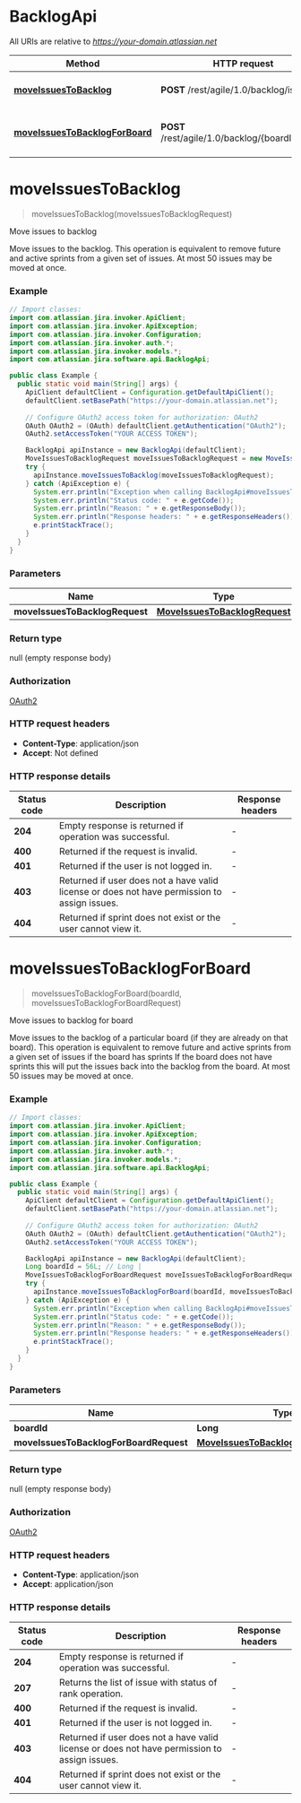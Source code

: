 # BacklogApi

All URIs are relative to *https://your-domain.atlassian.net*

| Method | HTTP request | Description |
|------------- | ------------- | -------------|
| [**moveIssuesToBacklog**](BacklogApi.md#moveIssuesToBacklog) | **POST** /rest/agile/1.0/backlog/issue | Move issues to backlog |
| [**moveIssuesToBacklogForBoard**](BacklogApi.md#moveIssuesToBacklogForBoard) | **POST** /rest/agile/1.0/backlog/{boardId}/issue | Move issues to backlog for board |


<a id="moveIssuesToBacklog"></a>
# **moveIssuesToBacklog**
> moveIssuesToBacklog(moveIssuesToBacklogRequest)

Move issues to backlog

Move issues to the backlog.   This operation is equivalent to remove future and active sprints from a given set of issues. At most 50 issues may be moved at once.

### Example
```java
// Import classes:
import com.atlassian.jira.invoker.ApiClient;
import com.atlassian.jira.invoker.ApiException;
import com.atlassian.jira.invoker.Configuration;
import com.atlassian.jira.invoker.auth.*;
import com.atlassian.jira.invoker.models.*;
import com.atlassian.jira.software.api.BacklogApi;

public class Example {
  public static void main(String[] args) {
    ApiClient defaultClient = Configuration.getDefaultApiClient();
    defaultClient.setBasePath("https://your-domain.atlassian.net");
    
    // Configure OAuth2 access token for authorization: OAuth2
    OAuth OAuth2 = (OAuth) defaultClient.getAuthentication("OAuth2");
    OAuth2.setAccessToken("YOUR ACCESS TOKEN");

    BacklogApi apiInstance = new BacklogApi(defaultClient);
    MoveIssuesToBacklogRequest moveIssuesToBacklogRequest = new MoveIssuesToBacklogRequest(); // MoveIssuesToBacklogRequest | 
    try {
      apiInstance.moveIssuesToBacklog(moveIssuesToBacklogRequest);
    } catch (ApiException e) {
      System.err.println("Exception when calling BacklogApi#moveIssuesToBacklog");
      System.err.println("Status code: " + e.getCode());
      System.err.println("Reason: " + e.getResponseBody());
      System.err.println("Response headers: " + e.getResponseHeaders());
      e.printStackTrace();
    }
  }
}
```

### Parameters

| Name | Type | Description  | Notes |
|------------- | ------------- | ------------- | -------------|
| **moveIssuesToBacklogRequest** | [**MoveIssuesToBacklogRequest**](MoveIssuesToBacklogRequest.md)|  | |

### Return type

null (empty response body)

### Authorization

[OAuth2](../README.md#OAuth2)

### HTTP request headers

 - **Content-Type**: application/json
 - **Accept**: Not defined

### HTTP response details
| Status code | Description | Response headers |
|-------------|-------------|------------------|
| **204** | Empty response is returned if operation was successful. |  -  |
| **400** | Returned if the request is invalid. |  -  |
| **401** | Returned if the user is not logged in. |  -  |
| **403** | Returned if user does not a have valid license or does not have permission to assign issues. |  -  |
| **404** | Returned if sprint does not exist or the user cannot view it. |  -  |

<a id="moveIssuesToBacklogForBoard"></a>
# **moveIssuesToBacklogForBoard**
> moveIssuesToBacklogForBoard(boardId, moveIssuesToBacklogForBoardRequest)

Move issues to backlog for board

Move issues to the backlog of a particular board (if they are already on that board).   This operation is equivalent to remove future and active sprints from a given set of issues if the board has sprints If the board does not have sprints this will put the issues back into the backlog from the board. At most 50 issues may be moved at once.

### Example
```java
// Import classes:
import com.atlassian.jira.invoker.ApiClient;
import com.atlassian.jira.invoker.ApiException;
import com.atlassian.jira.invoker.Configuration;
import com.atlassian.jira.invoker.auth.*;
import com.atlassian.jira.invoker.models.*;
import com.atlassian.jira.software.api.BacklogApi;

public class Example {
  public static void main(String[] args) {
    ApiClient defaultClient = Configuration.getDefaultApiClient();
    defaultClient.setBasePath("https://your-domain.atlassian.net");
    
    // Configure OAuth2 access token for authorization: OAuth2
    OAuth OAuth2 = (OAuth) defaultClient.getAuthentication("OAuth2");
    OAuth2.setAccessToken("YOUR ACCESS TOKEN");

    BacklogApi apiInstance = new BacklogApi(defaultClient);
    Long boardId = 56L; // Long | 
    MoveIssuesToBacklogForBoardRequest moveIssuesToBacklogForBoardRequest = new MoveIssuesToBacklogForBoardRequest(); // MoveIssuesToBacklogForBoardRequest | 
    try {
      apiInstance.moveIssuesToBacklogForBoard(boardId, moveIssuesToBacklogForBoardRequest);
    } catch (ApiException e) {
      System.err.println("Exception when calling BacklogApi#moveIssuesToBacklogForBoard");
      System.err.println("Status code: " + e.getCode());
      System.err.println("Reason: " + e.getResponseBody());
      System.err.println("Response headers: " + e.getResponseHeaders());
      e.printStackTrace();
    }
  }
}
```

### Parameters

| Name | Type | Description  | Notes |
|------------- | ------------- | ------------- | -------------|
| **boardId** | **Long**|  | |
| **moveIssuesToBacklogForBoardRequest** | [**MoveIssuesToBacklogForBoardRequest**](MoveIssuesToBacklogForBoardRequest.md)|  | |

### Return type

null (empty response body)

### Authorization

[OAuth2](../README.md#OAuth2)

### HTTP request headers

 - **Content-Type**: application/json
 - **Accept**: application/json

### HTTP response details
| Status code | Description | Response headers |
|-------------|-------------|------------------|
| **204** | Empty response is returned if operation was successful. |  -  |
| **207** | Returns the list of issue with status of rank operation. |  -  |
| **400** | Returned if the request is invalid. |  -  |
| **401** | Returned if the user is not logged in. |  -  |
| **403** | Returned if user does not a have valid license or does not have permission to assign issues. |  -  |
| **404** | Returned if sprint does not exist or the user cannot view it. |  -  |

